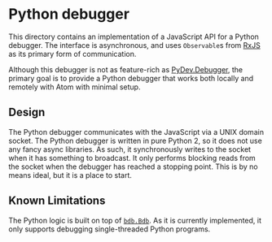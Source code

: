 # Python debugger

This directory contains an implementation of a JavaScript API for a Python debugger.
The interface is asynchronous, and uses `Observable`s from [RxJS](http://reactivex.io/rxjs/) as its
primary form of communication.

Although this debugger is not as feature-rich as
[PyDev.Debugger](https://github.com/fabioz/PyDev.Debugger), the primary goal is to provide a Python
debugger that works both locally and remotely with Atom with minimal setup.

## Design

The Python debugger communicates with the JavaScript via a UNIX domain socket. The Python debugger
is written in pure Python 2, so it does not use any fancy async libraries. As such, it synchronously
writes to the socket when it has something to broadcast. It only performs blocking reads from the
socket when the debugger has reached a stopping point. This is by no means ideal, but it is a place
to start.

## Known Limitations

The Python logic is built on top of [`bdb.Bdb`](https://docs.python.org/2/library/bdb.html).
As it is currently implemented, it only supports debugging single-threaded Python programs.
